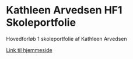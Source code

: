 # Kathleen Arvedsen HF1 Skoleportfolie
 Hovedforløb 1 skoleportfolie af Kathleen Arvedsen

[Link til hjemmeside](https://arvedsen-graphics.github.io/Kathleen-Arvedsen-HF1-Skoleportfolie/Hovedforl%C3%B8b1.html)
